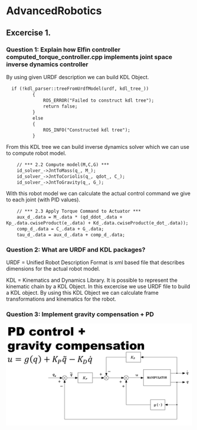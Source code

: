 # AdvancedRobotics

## Excercise 1.

### Question 1: Explain how Elfin controller computed_torque_controller.cpp implements joint space inverse dynamics controller

By using given URDF description we can build KDL Object.

      if (!kdl_parser::treeFromUrdfModel(urdf, kdl_tree_))
              {
                  ROS_ERROR("Failed to construct kdl tree");
                  return false;
              }
              else
              {
                  ROS_INFO("Constructed kdl tree");
              }
        
From this KDL tree we can build inverse dynamics solver which we can use to compute robot model. 

        // *** 2.2 Compute model(M,C,G) ***
        id_solver_->JntToMass(q_, M_);
        id_solver_->JntToCoriolis(q_, qdot_, C_);
        id_solver_->JntToGravity(q_, G_); 

With this robot model we can calculate the actual control command we give to each joint (with PID values).

        // *** 2.3 Apply Torque Command to Actuator ***
        aux_d_.data = M_.data * (qd_ddot_.data + Kp_.data.cwiseProduct(e_.data) + Kd_.data.cwiseProduct(e_dot_.data));
        comp_d_.data = C_.data + G_.data;
        tau_d_.data = aux_d_.data + comp_d_.data;


### Question 2: What are URDF and KDL packages?

URDF = Unified Robot Description Format is xml based file that describes dimensions for the actual robot model.

<link
    name="elfin_base">
    <inertial>
      <origin
        xyz="-0.0319402056221453 0.427120668618383 -5.39351164605318E-06"
        rpy="0 0 0" />
      <mass
        value="4.3052612459755" />
      <inertia
        ixx="0.291480854811486"
        ixy="-0.00222433961096429"
        ixz="-2.01923964457691E-06"
        iyy="0.0113685309214344"
        iyz="-3.62155285906403E-06"
        izz="0.298007263296196" />
    </inertial>
    <visual>
      <origin
        xyz="0 0 0"
        rpy="0 0 0" />
      <geometry>
        <mesh
          filename="package://elfin_description/meshes/elfin3/elfin_base.STL" />
      </geometry>
      <material
        name="metal_white"/>
    </visual>
    <collision>
      <origin
        xyz="0 0 0"
        rpy="0 0 0" />
      <geometry>
        <mesh
          filename="package://elfin_description/meshes/elfin3/elfin_base.STL" />
      </geometry>
    </collision>
  </link>

  
KDL = Kinematics and Dynamics Library. It is possible to represent the kinematic chain by a KDL Object. In this excercise we use URDF file to 
build a KDL object. By using this KDL Object we can calculate frame transformations and kinematics for the robot.

### Question 3: Implement gravity compensation + PD

![alt text](https://github.com/betrri/AdvancedRobotics/blob/master/pd%2Bgrav.png)
